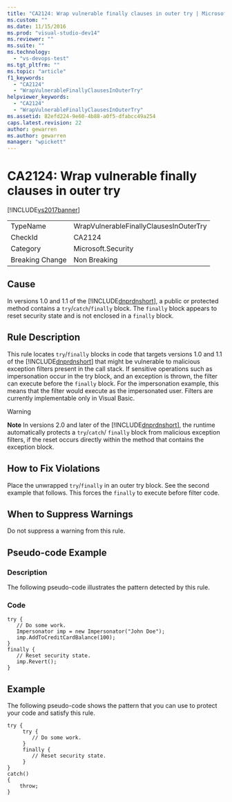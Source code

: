 ```yaml
---
title: "CA2124: Wrap vulnerable finally clauses in outer try | Microsoft Docs"
ms.custom: ""
ms.date: 11/15/2016
ms.prod: "visual-studio-dev14"
ms.reviewer: ""
ms.suite: ""
ms.technology:
  - "vs-devops-test"
ms.tgt_pltfrm: ""
ms.topic: "article"
f1_keywords:
  - "CA2124"
  - "WrapVulnerableFinallyClausesInOuterTry"
helpviewer_keywords:
  - "CA2124"
  - "WrapVulnerableFinallyClausesInOuterTry"
ms.assetid: 82efd224-9e60-4b88-a0f5-dfabcc49a254
caps.latest.revision: 22
author: gewarren
ms.author: gewarren
manager: "wpickett"
---
```

# CA2124: Wrap vulnerable finally clauses in outer try
[!INCLUDE[vs2017banner](../includes/vs2017banner.md)]

|||
|-|-|
|TypeName|WrapVulnerableFinallyClausesInOuterTry|
|CheckId|CA2124|
|Category|Microsoft.Security|
|Breaking Change|Non Breaking|

## Cause
 In versions 1.0 and 1.1 of the [!INCLUDE[dnprdnshort](../includes/dnprdnshort-md.md)], a public or protected method contains a `try`/`catch`/`finally` block. The `finally` block appears to reset security state and is not enclosed in a `finally` block.

## Rule Description
 This rule locates `try`/`finally` blocks in code that targets versions 1.0 and 1.1 of the [!INCLUDE[dnprdnshort](../includes/dnprdnshort-md.md)] that might be vulnerable to malicious exception filters present in the call stack. If sensitive operations such as impersonation occur in the try block, and an exception is thrown, the filter can execute before the `finally` block. For the impersonation example, this means that the filter would execute as the impersonated user. Filters are currently implementable only in Visual Basic.

> [!WARNING]
>  **Note** In versions 2.0 and later of the [!INCLUDE[dnprdnshort](../includes/dnprdnshort-md.md)], the runtime automatically protects a `try`/`catch`/ `finally` block from malicious exception filters, if the reset occurs directly within the method that contains the exception block.

## How to Fix Violations
 Place the unwrapped `try`/`finally` in an outer try block. See the second example that follows. This forces the `finally` to execute before filter code.

## When to Suppress Warnings
 Do not suppress a warning from this rule.

## Pseudo-code Example

### Description
 The following pseudo-code illustrates the pattern detected by this rule.

### Code

```
try {
   // Do some work.
   Impersonator imp = new Impersonator("John Doe");
   imp.AddToCreditCardBalance(100);
}
finally {
   // Reset security state.
   imp.Revert();
}
```

## Example
 The following pseudo-code shows the pattern that you can use to protect your code and satisfy this rule.

```
try {
     try {
        // Do some work.
     }
     finally {
        // Reset security state.
     }
}
catch()
{
    throw;
}
```



